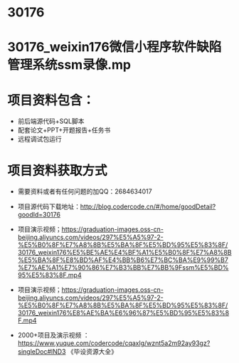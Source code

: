 # 30176
 # 30176_weixin176微信小程序软件缺陷管理系统ssm录像.mp
    
 
 # 项目资料包含：
 * 前后端源代码+SQL脚本
 * 配套论文+PPT+开题报告+任务书
 * 远程调试包运行

 # 项目资料获取方式
 * 需要资料或者有任何问题的加QQ：2684634017

 * 项目源代码下载地址：http://blog.codercode.cn/#/home/goodDetail?goodId=30176
 
 
 * 项目演示视频；https://graduation-images.oss-cn-beijing.aliyuncs.com/videos/297%E5%A5%97-2-%E5%B0%8F%E7%A8%8B%E5%BA%8F%E5%BD%95%E5%83%8F/30176_weixin176%E5%BE%AE%E4%BF%A1%E5%B0%8F%E7%A8%8B%E5%BA%8F%E8%BD%AF%E4%BB%B6%E7%BC%BA%E9%99%B7%E7%AE%A1%E7%90%86%E7%B3%BB%E7%BB%9Fssm%E5%BD%95%E5%83%8F.mp4
 

 * 项目演示视频；https://graduation-images.oss-cn-beijing.aliyuncs.com/videos/297%E5%A5%97-2-%E5%B0%8F%E7%A8%8B%E5%BA%8F%E5%BD%95%E5%83%8F/30176_weixin176%E8%AE%BA%E6%96%87%E5%BD%95%E5%83%8F.mp4
 
 
 
 
 
 
       
 * 2000+项目及演示视频 ：https://www.yuque.com/codercode/cqaxlg/wznt5a2m92ay93gz?singleDoc#lND3 《毕设资源大全》
   
